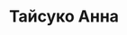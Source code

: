 ---
layout: wave_post
title: Тайсуко Анна
image: /assets/images/taisuko_anna.jpg
alt: taisuko_anna
---